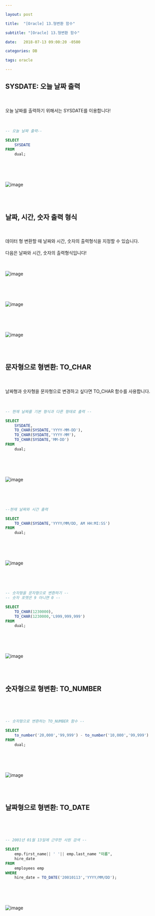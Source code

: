 ```yaml
---

layout: post

title:  "[Oracle] 13.형변환 함수"

subtitle: "[Oracle] 13.형변환 함수"

date:   2018-07-13 09:00:20 -0500

categories: DB

tags: oracle

---
```


## SYSDATE: 오늘 날짜 출력

<br>
<br>
오늘 날짜를 출력하기 위해서는 SYSDATE를 이용합니다!
<br>
<br>
<br>

```sql
-- 오늘 날짜 출력--

SELECT
    SYSDATE
FROM
    dual;
```

<br>
<br>
<br>

![image](/image/Oracle_image/Oracle_image_73.png)

<br>
<br>

## 날짜, 시간, 숫자 출력 형식

<br>
<br>
데이터 형 변환할 때 날짜와 시간, 숫자의 출력형식을 지정할 수 있습니다.
<br>
<br>
다음은 날짜와 시간, 숫자의 출력형식입니다!
<br>
<br>
<br>

![image](/image/Oracle_image/Oracle_image_74.png)

<br>
<br>
<br>

![image](/image/Oracle_image/Oracle_image_75.png)

<br>
<br>
<br>

![image](/image/Oracle_image/Oracle_image_78.png)

<br>
<br>

## 문자형으로 형변환: TO_CHAR

<br>
<br>
날짜형과 숫자형을 문자형으로 변경하고 싶다면 TO_CHAR 함수를 사용합니다.
<br>
<br>
<br>

```sql
-- 현재 날짜를 기본 형식과 다른 형태로 출력 --

SELECT
    SYSDATE,
    TO_CHAR(SYSDATE,'YYYY-MM-DD'),
    TO_CHAR(SYSDATE,'YYYY-MM'),
    TO_CHAR(SYSDATE,'MM-DD')
FROM
    dual;
```

<br>
<br>
<br>

![image](/image/Oracle_image/Oracle_image_76.png)

<br>
<br>
<br>

```sql
--현재 날짜와 시간 출력

SELECT
    TO_CHAR(SYSDATE,'YYYY/MM/DD, AM HH:MI:SS')
FROM
    dual;
```

<br>
<br>
<br>

![image](/image/Oracle_image/Oracle_image_77.png)

<br>
<br>
<br>

```sql
-- 숫자형을 문자형으로 변환하기 --
-- 숫자 포멧은 9 아니면 0 --

SELECT
    TO_CHAR(1230000),
    TO_CHAR(1230000,'L999,999,999')
FROM
    dual;
```

<br>
<br>
<br>

![image](/image/Oracle_image/Oracle_image_79.png)

<br>
<br>

## 숫자형으로 형변환: TO_NUMBER

<br>
<br>
<br>

```sql
-- 숫자형으로 변환하는 TO_NUMBER 함수 --

SELECT
    to_number('20,000','99,999') - to_number('10,000','99,999')
FROM
    dual;
```

<br>
<br>
<br>

![image](/image/Oracle_image/Oracle_image_80.png)

<br>
<br>

## 날짜형으로 형변환: TO_DATE

<br>
<br>
<br>

```sql
-- 2001년 01월 13일에 근무한 사원 검색 --

SELECT
    emp.first_name|| ' '|| emp.last_name "이름",
    hire_date
FROM
    employees emp
WHERE
    hire_date = TO_DATE('20010113','YYYY/MM/DD');
```

<br>
<br>
<br>

![image](/image/Oracle_image/Oracle_image_81.png)



